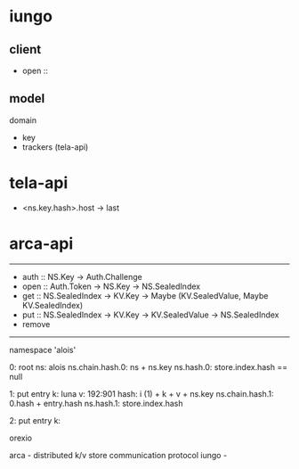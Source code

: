 # iungo

## client
- open ::  

## model
domain
- key
- trackers (tela-api)


# tela-api
- <ns.key.hash>.host
  -> last

# arca-api
---
- auth :: NS.Key -> Auth.Challenge
- open :: Auth.Token -> NS.Key -> NS.SealedIndex
- get :: NS.SealedIndex -> KV.Key -> Maybe (KV.SealedValue, Maybe KV.SealedIndex)
- put :: NS.SealedIndex -> KV.Key -> KV.SealedValue -> NS.SealedIndex
- remove

---
namespace 'alois'

0: root
  ns: alois
  ns.chain.hash.0: ns + ns.key
  ns.hash.0: store.index.hash == null

1: put
  entry
    k: luna
    v: 192:901
    hash: i (1) + k + v + ns.key 
  ns.chain.hash.1: 0.hash + entry.hash
  ns.hash.1: store.index.hash

2: put
  entry
    k:


orexio

arca - distributed k/v store communication protocol
iungo - 



